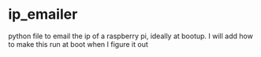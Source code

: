# ip_emailer
python file to email the ip of a raspberry pi, ideally at bootup. I will add how to make this run at boot when I figure it out
